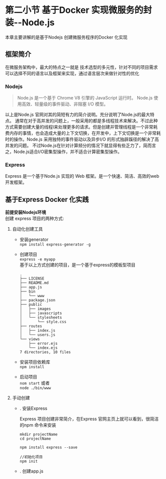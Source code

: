 # 第二小节 基于Docker 实现微服务的封装--Node.js  

本章主要讲解的是基于Nodejs 创建微服务程序的Docker 化实现  

## 框架简介

在微服务架构中，最大的特点之一就是 技术选型的多元性，针对不同的项目需求可以选择不同的语言以及框架来实现，通过语言层次来做针对性的优化    


### Nodejs    

> Node.js 是一个基于 Chrome V8 引擎的 JavaScript 运行时。 Node.js 使用高效、轻量级的事件驱动、非阻塞 I/O 模型。 

以上是Node.js 官网对其的简短有力的简介说明。充分说明了Node.js的最大特点。 
通常在对于高并发的问题上，一般采用的都是多线程技术来解决。不过此种方式需要创建大量的线程l来处理更多的请求。但是创建并管理线程是一个非常耗费内存的事情，也会造成大量的上下文切换，在开发中，上下文切换是一个非常耗时的操作。Node.js 采用独特的事件驱动以及异步I/O 的形式独辟蹊径的解决了高并发的问题。 不过Node.js在针对计算频分的情况下就显得有些乏力了，简而言之，Node.js适合I/O密集型操作，并不适合计算密集型操作。   

### Express  
Express 是一个基于Node.js 实现的 Web 框架。是一个快速、简洁、高效的web开发框架。  


## 基于Express Docker 化实践   

__前提安装Nodejs环境__  
创建 express 项目的两种方式:     
1. 自动化创建工具    
    * 安装generator  
        `npm install express-generator -g`  
    * 创建项目  
        `express -e myapp`  
        基于以上方式创建的项目，是一个基于express的模板型项目  
        
        ~~~
        .
        ├── LICENSE
        ├── README.md
        ├── app.js
        ├── bin
        │   └── www
        ├── package.json
        ├── public
        │   ├── images
        │   ├── javascripts
        │   └── stylesheets
        │       └── style.css
        ├── routes
        │   ├── index.js
        │   └── users.js
        └── views
            ├── error.ejs
            └── index.ejs
        7 directories, 10 files
        ~~~  
    * 安装项目依赖库  
        `npm install `  
    * 启动项目  
        `nom start` 或者  
        `node ./bin/www`
2. 手动创建  

    * . 安装Express 
    
        Express 项目创建非常简介，在Express 官网主页上就可以看到，很简洁的npm 命令来安装  
    
        ~~~
        mkdir projectName  
        cd projectName  
    
        npm install express --save
    
        //初始化项目  
        npm init 
        ~~~
  
    * . 创建app.js   

        ~~~
    
    
    
        ~~~
    

  





